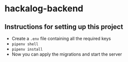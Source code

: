 # hackalog-backend

## Instructions for setting up this project
- Create a `.env` file containing all the required keys
- `pipenv shell`
- `pipenv install`
- Now you can apply the migrations and start the server
